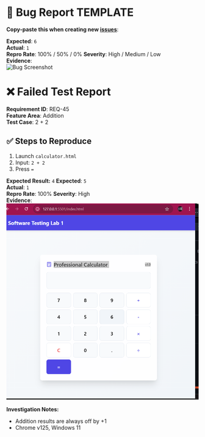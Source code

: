 # 🐞 Bug Report TEMPLATE
**Copy-paste this when creating new [issues](https://github.com/PLP-Database-DEPT/swt-01/issues)**:

**Expected**: `6`  
**Actual**: `1`  
**Repro Rate**: 100% / 50% / 0% 
**Severity**: High / Medium / Low  
**Evidence**:  
![Bug Screenshot](screenshot-url.png)    

# ❌ Failed Test Report

**Requirement ID**: REQ-45  
**Feature Area**: Addition  
**Test Case**: 2 + 2

## ✅ Steps to Reproduce

1. Launch `calculator.html`  
2. Input: `2 + 2`  
3. Press `=`  

**Expected Result:** `4`
**Expected**: `5`  
**Actual**: `1`  
**Repro Rate**: 100% 
**Severity**: High  
**Evidence**:
![Bug Screenshot](UI_Version.png)


**Investigation Notes:**  
- Addition results are always off by +1
- Chrome v125, Windows 11